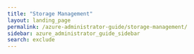 ```yaml
---
title: "Storage Management"
layout: landing_page
permalink: /azure-administrator-guide/storage-management/
sidebar: azure_administrator_guide_sidebar
search: exclude
---
```

